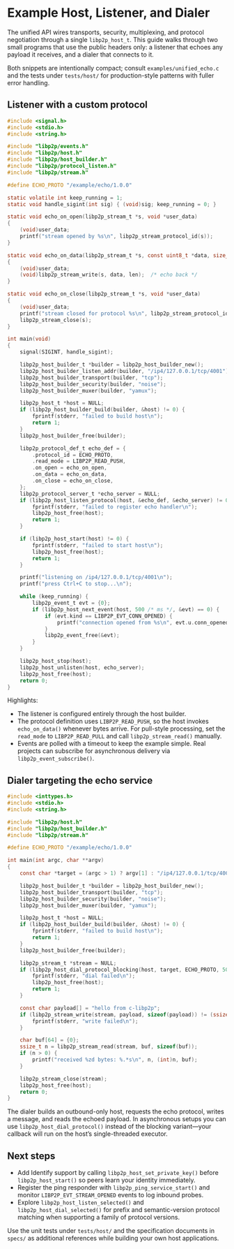 # Example Host, Listener, and Dialer

The unified API wires transports, security, multiplexing, and protocol
negotiation through a single `libp2p_host_t`. This guide walks through two small
programs that use the public headers only: a listener that echoes any payload it
receives, and a dialer that connects to it.

Both snippets are intentionally compact; consult `examples/unified_echo.c` and
the tests under `tests/host/` for production-style patterns with fuller error
handling.

## Listener with a custom protocol

```c
#include <signal.h>
#include <stdio.h>
#include <string.h>

#include "libp2p/events.h"
#include "libp2p/host.h"
#include "libp2p/host_builder.h"
#include "libp2p/protocol_listen.h"
#include "libp2p/stream.h"

#define ECHO_PROTO "/example/echo/1.0.0"

static volatile int keep_running = 1;
static void handle_sigint(int sig) { (void)sig; keep_running = 0; }

static void echo_on_open(libp2p_stream_t *s, void *user_data)
{
    (void)user_data;
    printf("stream opened by %s\n", libp2p_stream_protocol_id(s));
}

static void echo_on_data(libp2p_stream_t *s, const uint8_t *data, size_t len, void *user_data)
{
    (void)user_data;
    (void)libp2p_stream_write(s, data, len);  /* echo back */
}

static void echo_on_close(libp2p_stream_t *s, void *user_data)
{
    (void)user_data;
    printf("stream closed for protocol %s\n", libp2p_stream_protocol_id(s));
    libp2p_stream_close(s);
}

int main(void)
{
    signal(SIGINT, handle_sigint);

    libp2p_host_builder_t *builder = libp2p_host_builder_new();
    libp2p_host_builder_listen_addr(builder, "/ip4/127.0.0.1/tcp/4001");
    libp2p_host_builder_transport(builder, "tcp");
    libp2p_host_builder_security(builder, "noise");
    libp2p_host_builder_muxer(builder, "yamux");

    libp2p_host_t *host = NULL;
    if (libp2p_host_builder_build(builder, &host) != 0) {
        fprintf(stderr, "failed to build host\n");
        return 1;
    }
    libp2p_host_builder_free(builder);

    libp2p_protocol_def_t echo_def = {
        .protocol_id = ECHO_PROTO,
        .read_mode = LIBP2P_READ_PUSH,
        .on_open = echo_on_open,
        .on_data = echo_on_data,
        .on_close = echo_on_close,
    };
    libp2p_protocol_server_t *echo_server = NULL;
    if (libp2p_host_listen_protocol(host, &echo_def, &echo_server) != 0) {
        fprintf(stderr, "failed to register echo handler\n");
        libp2p_host_free(host);
        return 1;
    }

    if (libp2p_host_start(host) != 0) {
        fprintf(stderr, "failed to start host\n");
        libp2p_host_free(host);
        return 1;
    }

    printf("listening on /ip4/127.0.0.1/tcp/4001\n");
    printf("press Ctrl+C to stop...\n");

    while (keep_running) {
        libp2p_event_t evt = {0};
        if (libp2p_host_next_event(host, 500 /* ms */, &evt) == 0) {
            if (evt.kind == LIBP2P_EVT_CONN_OPENED) {
                printf("connection opened from %s\n", evt.u.conn_opened.addr);
            }
            libp2p_event_free(&evt);
        }
    }

    libp2p_host_stop(host);
    libp2p_host_unlisten(host, echo_server);
    libp2p_host_free(host);
    return 0;
}
```

Highlights:

- The listener is configured entirely through the host builder.
- The protocol definition uses `LIBP2P_READ_PUSH`, so the host invokes
  `echo_on_data()` whenever bytes arrive. For pull-style processing, set the
  `read_mode` to `LIBP2P_READ_PULL` and call `libp2p_stream_read()` manually.
- Events are polled with a timeout to keep the example simple. Real projects can
  subscribe for asynchronous delivery via `libp2p_event_subscribe()`.

## Dialer targeting the echo service

```c
#include <inttypes.h>
#include <stdio.h>
#include <string.h>

#include "libp2p/host.h"
#include "libp2p/host_builder.h"
#include "libp2p/stream.h"

#define ECHO_PROTO "/example/echo/1.0.0"

int main(int argc, char **argv)
{
    const char *target = (argc > 1) ? argv[1] : "/ip4/127.0.0.1/tcp/4001";

    libp2p_host_builder_t *builder = libp2p_host_builder_new();
    libp2p_host_builder_transport(builder, "tcp");
    libp2p_host_builder_security(builder, "noise");
    libp2p_host_builder_muxer(builder, "yamux");

    libp2p_host_t *host = NULL;
    if (libp2p_host_builder_build(builder, &host) != 0) {
        fprintf(stderr, "failed to build host\n");
        return 1;
    }
    libp2p_host_builder_free(builder);

    libp2p_stream_t *stream = NULL;
    if (libp2p_host_dial_protocol_blocking(host, target, ECHO_PROTO, 5000, &stream) != 0 || !stream) {
        fprintf(stderr, "dial failed\n");
        libp2p_host_free(host);
        return 1;
    }

    const char payload[] = "hello from c-libp2p";
    if (libp2p_stream_write(stream, payload, sizeof(payload)) != (ssize_t)sizeof(payload)) {
        fprintf(stderr, "write failed\n");
    }

    char buf[64] = {0};
    ssize_t n = libp2p_stream_read(stream, buf, sizeof(buf));
    if (n > 0) {
        printf("received %zd bytes: %.*s\n", n, (int)n, buf);
    }

    libp2p_stream_close(stream);
    libp2p_host_free(host);
    return 0;
}
```

The dialer builds an outbound-only host, requests the echo protocol, writes a
message, and reads the echoed payload. In asynchronous setups you can use
`libp2p_host_dial_protocol()` instead of the blocking variant—your callback will
run on the host’s single-threaded executor.

## Next steps

- Add Identify support by calling `libp2p_host_set_private_key()` before
  `libp2p_host_start()` so peers learn your identity immediately.
- Register the ping responder with `libp2p_ping_service_start()` and monitor
  `LIBP2P_EVT_STREAM_OPENED` events to log inbound probes.
- Explore `libp2p_host_listen_selected()` and `libp2p_host_dial_selected()` for
  prefix and semantic-version protocol matching when supporting a family of
  protocol versions.

Use the unit tests under `tests/host/` and the specification documents in
`specs/` as additional references while building your own host applications.
